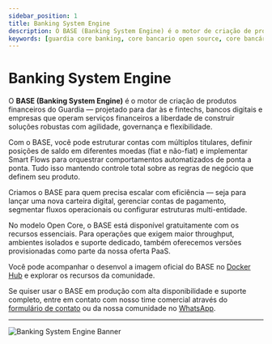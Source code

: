 ```yaml
---
sidebar_position: 1
title: Banking System Engine
description: O BASE (Banking System Engine) é o motor de criação de produtos financeiros do Guardia, ideal para fintechs que buscam flexibilidade, governança e escalabilidade desde o primeiro dia.
keywords: [guardia core banking, core bancario open source, core bancário escalavel, motor de contas, criação de produtos financeiros]
---
```


# Banking System Engine

O **BASE (Banking System Engine)** é o motor de criação de produtos financeiros do Guardia — projetado para dar às e fintechs, bancos digitais e empresas que operam serviços financeiros a liberdade de construir soluções robustas com agilidade, governança e flexibilidade.

Com o BASE, você pode estruturar contas com múltiplos titulares, definir posições de saldo em diferentes moedas (fiat e não-fiat) e implementar Smart Flows para orquestrar comportamentos automatizados de ponta a ponta. Tudo isso mantendo controle total sobre as regras de negócio que definem seu produto.

Criamos o BASE para quem precisa escalar com eficiência — seja para lançar uma nova carteira digital, gerenciar contas de pagamento, segmentar fluxos operacionais ou configurar estruturas multi-entidade.

No modelo Open Core, o BASE está disponível gratuitamente com os recursos essenciais. Para operações que exigem maior throughput, ambientes isolados e suporte dedicado, também oferecemos versões provisionadas como parte da nossa oferta PaaS.

Você pode acompanhar o desenvol a imagem oficial do BASE no [Docker Hub](https://hub.docker.com/u/guardiafinance) e explorar os recursos da comunidade.

Se quiser usar o BASE em produção com alta disponibilidade e suporte completo, entre em contato com nosso time comercial através do [formulário de contato](https://guardia.finance/#contact-us) ou da nossa comunidade no [WhatsApp](#).

---

<img src="/img/banner-base.svg" alt="Banking System Engine Banner" />